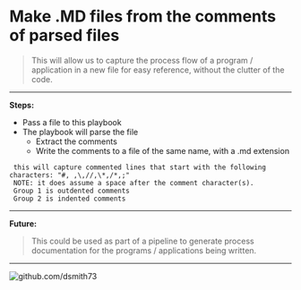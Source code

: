 # Make .MD files from the comments of parsed files  
>This will allow us to capture the process flow of a program / application in a new file for easy reference, without the clutter of the code.  

---

**Steps:**  
  * Pass a file to this playbook  
  * The playbook will parse the file  
    * Extract the comments  
    * Write the comments to a file of the same name, with a .md extension  

```
 this will capture commented lines that start with the following characters: "#, ,\,//,\*,/*,;"  
 NOTE: it does assume a space after the comment character(s).  
 Group 1 is outdented comments  
 Group 2 is indented comments  
```

---

**Future:**  
> This could be used as part of a pipeline to generate process documentation for the programs / applications being written.  



---


![github.com/dsmith73](https://avatars1.githubusercontent.com/u/44279121?s=60&u=7a933a33b51505f9d6435eeffae1c8156a47dc77&v=4 "github.com/dsmith73")  
